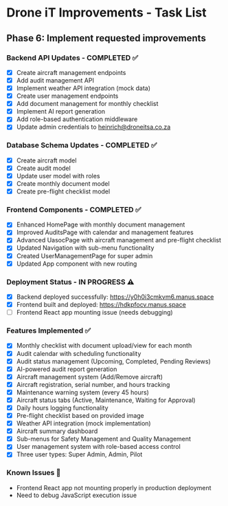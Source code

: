# Drone iT Improvements - Task List

## Phase 6: Implement requested improvements

### Backend API Updates - COMPLETED ✅
- [x] Create aircraft management endpoints
- [x] Add audit management API
- [x] Implement weather API integration (mock data)
- [x] Create user management endpoints
- [x] Add document management for monthly checklist
- [x] Implement AI report generation
- [x] Add role-based authentication middleware
- [x] Update admin credentials to heinrich@droneitsa.co.za

### Database Schema Updates - COMPLETED ✅
- [x] Create aircraft model
- [x] Create audit model
- [x] Update user model with roles
- [x] Create monthly document model
- [x] Create pre-flight checklist model

### Frontend Components - COMPLETED ✅
- [x] Enhanced HomePage with monthly document management
- [x] Improved AuditsPage with calendar and management features
- [x] Advanced UasocPage with aircraft management and pre-flight checklist
- [x] Updated Navigation with sub-menu functionality
- [x] Created UserManagementPage for super admin
- [x] Updated App component with new routing

### Deployment Status - IN PROGRESS ⚠️
- [x] Backend deployed successfully: https://y0h0i3cmkvm6.manus.space
- [x] Frontend built and deployed: https://hdkpfocv.manus.space
- [ ] Frontend React app mounting issue (needs debugging)

### Features Implemented ✅
- [x] Monthly checklist with document upload/view for each month
- [x] Audit calendar with scheduling functionality
- [x] Audit status management (Upcoming, Completed, Pending Reviews)
- [x] AI-powered audit report generation
- [x] Aircraft management system (Add/Remove aircraft)
- [x] Aircraft registration, serial number, and hours tracking
- [x] Maintenance warning system (every 45 hours)
- [x] Aircraft status tabs (Active, Maintenance, Waiting for Approval)
- [x] Daily hours logging functionality
- [x] Pre-flight checklist based on provided image
- [x] Weather API integration (mock implementation)
- [x] Aircraft summary dashboard
- [x] Sub-menus for Safety Management and Quality Management
- [x] User management system with role-based access control
- [x] Three user types: Super Admin, Admin, Pilot

### Known Issues 🔧
- Frontend React app not mounting properly in production deployment
- Need to debug JavaScript execution issue

